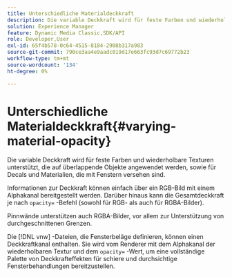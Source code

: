```yaml
---
title: Unterschiedliche Materialdeckkraft
description: Die variable Deckkraft wird für feste Farben und wiederholbare Texturen unterstützt, die auf überlappende Objekte angewendet werden, sowie für Decals und Materialien, die mit Fenstern versehen sind.
solution: Experience Manager
feature: Dynamic Media Classic,SDK/API
role: Developer,User
exl-id: 65f4b578-0c64-4515-8184-2908b317a983
source-git-commit: 790ce3aa4e9aadc019d17e663fc93d7c69772b23
workflow-type: tm+mt
source-wordcount: '134'
ht-degree: 0%

---
```


# Unterschiedliche Materialdeckkraft{#varying-material-opacity}

Die variable Deckkraft wird für feste Farben und wiederholbare Texturen unterstützt, die auf überlappende Objekte angewendet werden, sowie für Decals und Materialien, die mit Fenstern versehen sind.

Informationen zur Deckkraft können einfach über ein RGB-Bild mit einem Alphakanal bereitgestellt werden. Darüber hinaus kann die Gesamtdeckkraft je nach `opacity=` -Befehl (sowohl für RGB- als auch für RGBA-Bilder).

Pinnwände unterstützen auch RGBA-Bilder, vor allem zur Unterstützung von durchgeschnittenen Grenzen.

Die [!DNL vnw] -Dateien, die Fensterbeläge definieren, können einen Deckkraftkanal enthalten. Sie wird vom Renderer mit dem Alphakanal der wiederholbaren Textur und dem `opacity=` -Wert, um eine vollständige Palette von Deckkrafteffekten für schiere und durchsichtige Fensterbehandlungen bereitzustellen.
